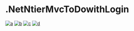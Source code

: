 # .NetNtierMvcToDowithLogin
<a href="https://ibb.co/ZV75psG"><img src="https://i.ibb.co/ZV75psG/a.png" alt="a" border="0"></a> <a href="https://ibb.co/BPZj9zb"><img src="https://i.ibb.co/BPZj9zb/b.png" alt="b" border="0"></a> <a href="https://ibb.co/3ckZ8Dc"><img src="https://i.ibb.co/3ckZ8Dc/c.png" alt="c" border="0"></a> <a href="https://ibb.co/f1V9HkR"><img src="https://i.ibb.co/f1V9HkR/d.png" alt="d" border="0"></a>

